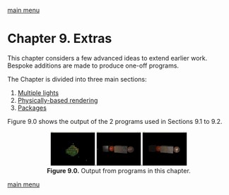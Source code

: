 [main menu](../README.md)

# Chapter 9. Extras

This chapter considers a few advanced ideas to extend earlier work. Bespoke additions are made to produce one-off programs.

The Chapter is divided into three main sections:

1. [Multiple lights](ch9_1.md)
2. [Physically-based rendering](ch9_2.md)
3. [Packages](ch9_3.md)

Figure 9.0 shows the output of the 2 programs used in Sections 9.1 to 9.2.

<p align="center">
  <img src="ch9_img/ch9_1_multiple_lights.png" alt="output from ch9_1_multiple_light" width="100">.<img src="ch9_img/ch9_2_PBR1.png" alt="output from ch9_2_PBR1" width="100">.<img src="ch9_img/ch9_2_PBR2.png" alt="output from ch9_2_PBR2" width="100"><br>
  <strong>Figure 9.0.</strong> Output from programs in this chapter.
</p>


[main menu](../README.md)
